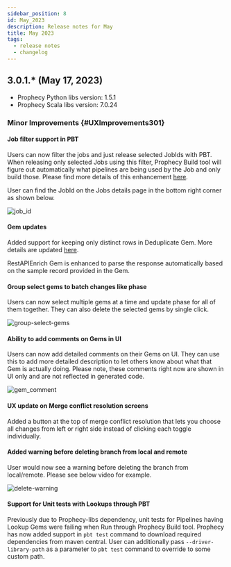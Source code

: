 ```yaml
---
sidebar_position: 8
id: May_2023
description: Release notes for May
title: May 2023
tags:
  - release notes
  - changelog
---
```


## 3.0.1.\* (May 17, 2023)

- Prophecy Python libs version: 1.5.1
- Prophecy Scala libs version: 7.0.24

### Minor Improvements {#UXImprovements301}

#### Job filter support in PBT

Users can now filter the jobs and just release selected JobIds with PBT. When releasing only selected Jobs using this filter, Prophecy Build tool will figure out automatically what pipelines are being used by the Job and only build those. Please find more details of this enhancement [here](../../deployment/prophecy-build-tool#deploy-specific-jobs-using-jobid-filter).

User can find the JobId on the Jobs details page in the bottom right corner as shown below.

![job_id](img/job-id.gif)

#### Gem updates

Added support for keeping only distinct rows in Deduplicate Gem. More details are updated [here](/docs/Spark/gems/transform/deduplicate.md).

RestAPIEnrich Gem is enhanced to parse the response automatically based on the sample record provided in the Gem.

#### Group select gems to batch changes like phase

Users can now select multiple gems at a time and update phase for all of them together. They can also delete the selected gems by single click.

![group-select-gems](img/group-select-gem.gif)

#### Ability to add comments on Gems in UI

Users can now add detailed comments on their Gems on UI. They can use this to add more detailed description to let others know about what that Gem is actually doing.
Please note, these comments right now are shown in UI only and are not reflected in generated code.

![gem_comment](img/gem_comment.gif)

#### UX update on Merge conflict resolution screens

Added a button at the top of merge conflict resolution that lets you choose all changes from left or right side instead of clicking each toggle individually.

#### Added warning before deleting branch from local and remote

User would now see a warning before deleting the branch from local/remote. Please see below video for example.

![delete-warning](img/warning-delete.gif)

#### Support for Unit tests with Lookups through PBT

Previously due to Prophecy-libs dependency, unit tests for Pipelines having Lookup Gems were failing when Run through Prophecy Build tool.
Prophecy has now added support in `pbt test` command to download required dependencies from maven central. User can additionally pass `--driver-library-path` as a parameter to `pbt test` command to override to some custom path.
